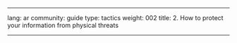 

---

lang: ar
community: guide
type: tactics
weight: 002
title: 2. How to protect your information from physical threats

---

<stub>

